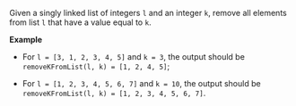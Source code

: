 Given a singly linked list of integers `l` and an integer `k`, remove all elements from list `l` that have a value equal to `k`.

**Example**

- For `l = [3, 1, 2, 3, 4, 5]` and `k = 3`, the output should be `removeKFromList(l, k) = [1, 2, 4, 5]`;

- For `l = [1, 2, 3, 4, 5, 6, 7]` and `k = 10`, the output should be `removeKFromList(l, k) = [1, 2, 3, 4, 5, 6, 7]`.
